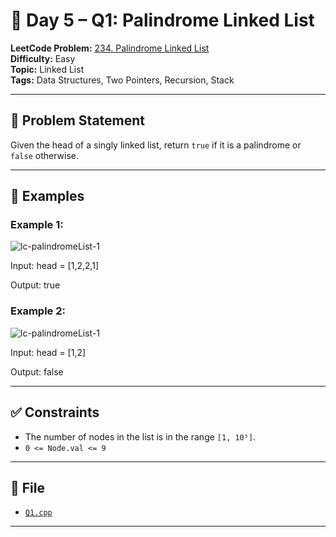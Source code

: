 # 🧩 Day 5 – Q1: Palindrome Linked List

**LeetCode Problem:** [234. Palindrome Linked List](https://leetcode.com/problems/palindrome-linked-list/)  
**Difficulty:** Easy  
**Topic:** Linked List  
**Tags:** Data Structures, Two Pointers, Recursion, Stack

---

## 📄 Problem Statement

Given the head of a singly linked list, return `true` if it is a palindrome or `false` otherwise.

---

## 🧠 Examples

### Example 1:

![lc-palindromeList-1](https://assets.leetcode.com/uploads/2021/03/03/pal1linked-list.jpg)

Input: head = [1,2,2,1]

Output: true

### Example 2:

![lc-palindromeList-1](https://assets.leetcode.com/uploads/2021/03/03/pal2linked-list.jpg)

Input: head = [1,2]

Output: false

---

## ✅ Constraints

- The number of nodes in the list is in the range `[1, 10⁵]`.
- `0 <= Node.val <= 9`

---

## 📁 File

- [`Q1.cpp`](./Q1.cpp)

---
